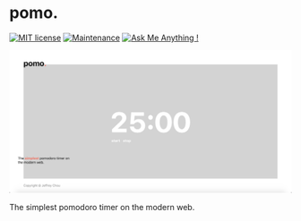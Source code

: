 # pomo.
[![MIT license](http://img.shields.io/badge/license-MIT-brightgreen.svg)](http://opensource.org/licenses/MIT)
[![Maintenance](https://img.shields.io/badge/Maintained%3F-yes-green.svg)](https://GitHub.com/Naereen/StrapDown.js/graphs/commit-activity)
[![Ask Me Anything !](https://img.shields.io/badge/Ask%20me-anything-1abc9c.svg)](https://GitHub.com/Naereen/ama)

![](demo/demo.png)

The simplest pomodoro timer on the modern web.
